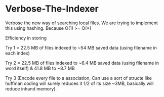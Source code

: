 # Verbose-The-Indexer

Verbose the new way of searching local files. We are trying to implement this using hashing. Because O(1) >= O(*)

 
 Efficiency in storing
 
 Try 1 = 22.5 MB of files indexed to ~54 MB saved data (using filename in each index)
 
 Try 2 = 22.5 MB of files indexed to ~6.4 MB saved data (using filename in word itself) & 41.8 MB to ~8.7 MB
 
 Try 3 (Encode every file to a association, Can use a sort of structe like huffman coding will surely reduces it 1/2 of its size ~3MB, basically will reduce inhand memory).
